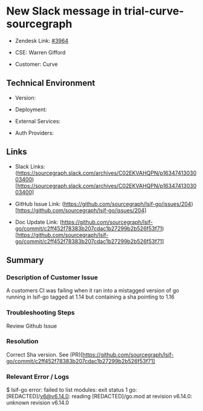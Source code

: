 

# New Slack message in trial-curve-sourcegraph <!-- Ticket Title  Hint: include keywords to make it searchable -->



- Zendesk Link: [#3964](https://sourcegraph.zendesk.com/agent/tickets/3964)

- CSE: Warren Gifford

- Customer: Curve <!-- Redact if this contains personally identifying information -->


<!-- Data populated from integration, speak to Ben Gordon or Michael Bali if not working -->

<!-- During Internal team trial, fill missing data manually (we are waiting for all data to sync) -->



## Technical Environment

- Version: ​

- Deployment:

- External Services:

- Auth Providers:





## Links
<!-- Data for CSE manual entry -->
- Slack Links: (https://sourcegraph.slack.com/archives/C02EKVAHQPN/p1634741303003400)[https://sourcegraph.slack.com/archives/C02EKVAHQPN/p1634741303003400]

- GitHub Issue Link: (https://github.com/sourcegraph/lsif-go/issues/204)[https://github.com/sourcegraph/lsif-go/issues/204]

- Doc Update Link: (https://github.com/sourcegraph/lsif-go/commit/c2ff452f78383b207cdac1b27299b2b526f53f71)[https://github.com/sourcegraph/lsif-go/commit/c2ff452f78383b207cdac1b27299b2b526f53f71]



## Summary

### Description of Customer Issue

A customers CI was failing when it ran into a mistagged version of go running in lsif-go tagged at 1.14 but containing a sha pointing to 1.16



### Troubleshooting Steps
Review Github Issue



### Resolution
Correct Sha version. See (PR)[https://github.com/sourcegraph/lsif-go/commit/c2ff452f78383b207cdac1b27299b2b526f53f71]



### Relevant Error / Logs

$ lsif-go
error: failed to list modules: exit status 1
go: [REDACTED]/v6@v6.14.0: reading [REDACTED]/go.mod at revision v6.14.0: unknown revision v6.14.0




<!-- Once complete, upload a copy to https://github.com/sourcegraph/support-tools-internal/tree/main/resolved-tickets as a .md file -->
<!-- Name the file 3964.md -->

